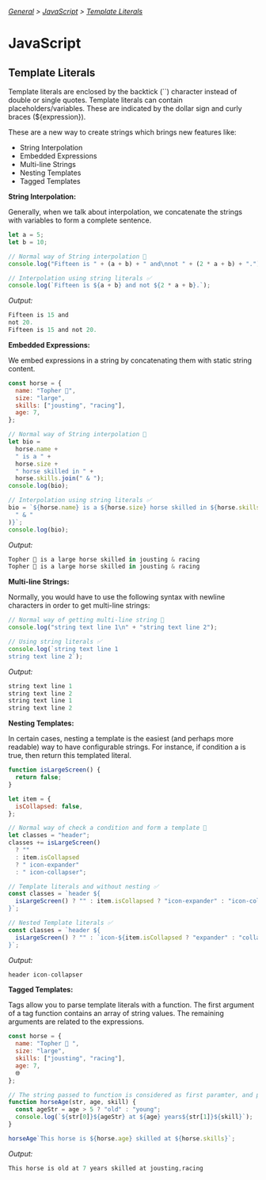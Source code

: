 _[General](../README.md) > [JavaScript](./main.md) > [Template Literals](./TemplateLiterals.md)_

# **JavaScript**

## **Template Literals**

Template literals are enclosed by the backtick (``) character instead of double or single quotes. Template literals can contain placeholders/variables. These are indicated by the dollar sign and curly braces (\${expression}).

These are a new way to create strings which brings new features like:

- String Interpolation
- Embedded Expressions
- Multi-line Strings
- Nesting Templates
- Tagged Templates

**String Interpolation:**

Generally, when we talk about interpolation, we concatenate the strings with variables to form a complete sentence.

```javascript
let a = 5;
let b = 10;

// Normal way of String interpolation 💩
console.log("Fifteen is " + (a + b) + " and\nnot " + (2 * a + b) + ".");

// Interpolation using string literals ✅
console.log(`Fifteen is ${a + b} and not ${2 * a + b}.`);
```

_Output:_

```javascript
Fifteen is 15 and
not 20.
Fifteen is 15 and not 20.
```

**Embedded Expressions:**

We embed expressions in a string by concatenating them with static string content.

```javascript
const horse = {
  name: "Topher 🐴",
  size: "large",
  skills: ["jousting", "racing"],
  age: 7,
};

// Normal way of String interpolation 💩
let bio =
  horse.name +
  " is a " +
  horse.size +
  " horse skilled in " +
  horse.skills.join(" & ");
console.log(bio);

// Interpolation using string literals ✅
bio = `${horse.name} is a ${horse.size} horse skilled in ${horse.skills.join(
  " & "
)}`;
console.log(bio);
```

_Output:_

```javascript
Topher 🐴 is a large horse skilled in jousting & racing
Topher 🐴 is a large horse skilled in jousting & racing
```

**Multi-line Strings:**

Normally, you would have to use the following syntax with newline characters in order to get multi-line strings:

```javascript
// Normal way of getting multi-line string 💩
console.log("string text line 1\n" + "string text line 2");

// Using string literals ✅
console.log(`string text line 1
string text line 2`);
```

_Output:_

```javascript
string text line 1
string text line 2
string text line 1
string text line 2
```

**Nesting Templates:**

In certain cases, nesting a template is the easiest (and perhaps more readable) way to have configurable strings. For instance, if condition a is true, then return this templated literal.

```javascript
function isLargeScreen() {
  return false;
}

let item = {
  isCollapsed: false,
};

// Normal way of check a condition and form a template 💩
let classes = "header";
classes += isLargeScreen()
  ? ""
  : item.isCollapsed
  ? " icon-expander"
  : " icon-collapser";

// Template literals and without nesting ✅
const classes = `header ${
  isLargeScreen() ? "" : item.isCollapsed ? "icon-expander" : "icon-collapser"
}`;

// Nested Template literals ✅
const classes = `header ${
  isLargeScreen() ? "" : `icon-${item.isCollapsed ? "expander" : "collapser"}`
}`;
```

_Output:_

```javascript
header icon-collapser
```

**Tagged Templates:**

Tags allow you to parse template literals with a function. The first argument of a tag function contains an array of string values. The remaining arguments are related to the expressions.

```javascript
const horse = {
  name: "Topher 🐴 ",
  size: "large",
  skills: ["jousting", "racing"],
  age: 7,
  🌐
};

// The string passed to function is considered as first paramter, and provided expressions are the following parameters
function horseAge(str, age, skill) {
  const ageStr = age > 5 ? "old" : "young";
  console.log(`${str[0]}${ageStr} at ${age} years${str[1]}${skill}`);
}

horseAge`This horse is ${horse.age} skilled at ${horse.skills}`;
```

_Output:_

```javascript
This horse is old at 7 years skilled at jousting,racing
```
